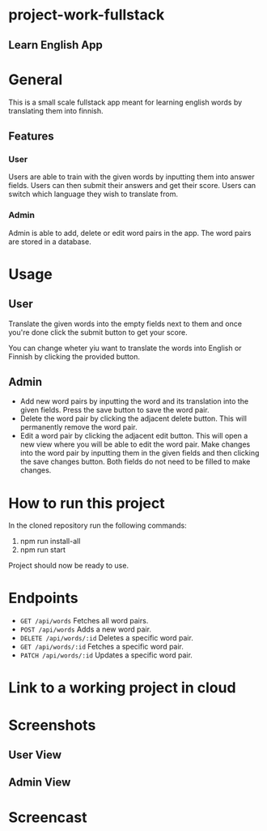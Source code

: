# project-work-fullstack
## Learn English App

# General
This is a small scale fullstack app meant for learning english words by translating them into finnish.

## Features
### User
Users are able to train with the given words by inputting them into answer fields. Users can then submit their answers and get their score.
Users can switch which language they wish to translate from.

### Admin
Admin is able to add, delete or edit word pairs in the app. The word pairs are stored in a database.

# Usage
## User
Translate the given words into the empty fields next to them and once you're done click the submit button to get your score.

You can change wheter yiu want to translate the words into English or Finnish by clicking the provided button.

## Admin
- Add new word pairs by inputting the word and its translation into the given fields. Press the save button to save the word pair.
- Delete the word pair by clicking the adjacent delete button. This will permanently remove the word pair.
- Edit a word pair by clicking the adjacent edit button. This will open a new view where you will be able to edit the word pair. Make changes into the word pair by inputting them in the given fields and then clicking the save changes button. Both fields do not need to be filled to make changes.

# How to run this project
In the cloned repository run the following commands:

1. npm run install-all
2. npm run start

Project should now be ready to use.

# Endpoints

- `GET /api/words` Fetches all word pairs.
- `POST /api/words` Adds a new word pair.
- `DELETE /api/words/:id` Deletes a specific word pair.
- `GET /api/words/:id` Fetches a specific word pair.
- `PATCH /api/words/:id` Updates a specific word pair.

# Link to a working project in cloud

# Screenshots
## User View

## Admin View

# Screencast